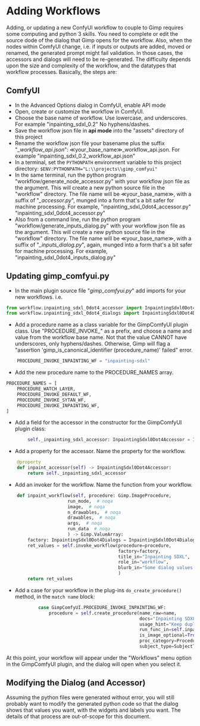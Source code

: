 # Adding Workflows
Adding, or updating a new ConfyUI workflow to couple to Gimp requires some computing and python 3 skills. You need to
complete or edit the source dode of the dialog that Gimp opens for the workflow. Also, when the nodes within
ComfyUI change, i.e. if inputs or outputs are added, moved or renamed, the generated prompt might fail validation. In
those cases, the accessors and dialogs will need to be re-generated. The difficulty depends upon the size
and complexity of the workflow, and the datatypes that workflow processes. Basically, the steps are:
## ComfyUI
- In the Advanced Options dialog in ComfyUI, enable API mode
-  Open, create or customize the workflow in ComfyUI.
-  Choose the base name of workflow. Use lowercase, and underscores. For example "inpainting_sdxl_0.2" No hyphens/dashes.
-  Save the workflow json file in **api mode** into the "assets" directory of this project
-  Rename the workflow json file your basename plus the suffix "*_workflow_api.json*":
≪your_base_name≫_workflow_api.json. For example "inpainting_sdxl_0.2_workflow_api.json"
- In a terminal, set the `PYTHONPATH` environment variable to this project directory: ``$ENV:PYTHONPATH="L:\\projects\\gimp_comfyui"``
- In the same terminal, run the python program "workflow/generate_node_accessor.py" with your workflow json file as the
argument. This will create a new python source file in the "workflow" directory. The file name will be ≪your_base_name≫,
with a suffix of "*_accessor.py*", munged into a form that's a bit safer for machine processing.  For example,
"inpainting_sdxl_0dot4_accessor.py"
"inpainting_sdxl_0dot4_accessor.py"
-  Also from a command line, run the python program "workflow/generate_inputs_dialog.py" with your workflow json file as
the argument. This will create a new python source file in the "workflow" directory. The file name will be ≪your_base_name≫,
   with a suffix of "*_inputs_dialog.py*", again, munged into a form that's a bit safer for machine processing. For example,
   "inpainting_sdxl_0dot4_inputs_dialog.py"
## Updating gimp_comfyui.py
-  In the main plugin source file "*gimp_comfyui.py*" add imports for your new workflows. i.e.
```python
from workflow.inpainting_sdxl_0dot4_accessor import InpaintingSdxl0Dot4Accessor
from workflow.inpainting_sdxl_0dot4_dialogs import InpaintingSdxl0Dot4Dialogs
```
- Add a procedure name as a class variable for the GimpComfyUI plugin class. Use "PROCEDURE_INVOKE_" as a 
prefix, and choose a name and value from the workflow base name. Not that the value CANNOT have underscores, 
only hyphens/dashes. Otherwise, Gimp will flag a "assertion 'gimp_is_canonical_identifier (procedure_name)' failed" error.
```python
    PROCEDURE_INVOKE_INPAINTING_WF = "inpainting-sdxl"
```
- Add the new procedure name to the PROCEDURE_NAMES array.
```python
PROCEDURE_NAMES = [
    PROCEDURE_WATCH_LAYER,
    PROCEDURE_INVOKE_DEFAULT_WF,
    PROCEDURE_INVOKE_SYTAN_WF,
    PROCEDURE_INVOKE_INPAINTING_WF,
]
```
-  Add a field for the accessor in the constructor for the GimpComfyUI plugin class:
```python
        self._inpainting_sdxl_accessor: InpaintingSdxl0Dot4Accessor = InpaintingSdxl0Dot4Accessor()
```
-  Add a property for the accessor. Name the property for the workflow.
```python
    @property
    def inpaint_accessor(self) -> InpaintingSdxl0Dot4Accessor:
        return self._inpainting_sdxl_accessor
```
-  Add an invoker for the workflow. Name the function from your workflow.
```python
    def inpaint_workflow(self, procedure: Gimp.ImageProcedure,
                       run_mode,  # noqa
                       image,  # noqa
                       n_drawables,  # noqa
                       drawables,  # noqa
                       args,  # noqa
                       run_data  # noqa
                       ) -> Gimp.ValueArray:
        factory: InpaintingSdxl0Dot4Dialogs = InpaintingSdxl0Dot4Dialogs(accessor=self.inpaint_accessor)
        ret_values = self.invoke_workflow(procedure=procedure,
                                          factory=factory,
                                          title_in="Inpainting SDXL",
                                          role_in="workflow",
                                          blurb_in="Some dialog values need to be duplicated."
                                          )
        return ret_values
```
- Add a case for your workflow in the plug-ins `do_create_procedure()` method, in the `match name` block: 
```python
            case GimpComfyUI.PROCEDURE_INVOKE_INPAINTING_WF:
                procedure = self.create_procedure(name_raw=name,
                                                  docs="Inpainting SDXL Workflow",
                                                  usage_hint="Keep duplicate fields synchronized. Sorry",
                                                  run_func_in=self.inpaint_workflow,
                                                  is_image_optional=True,  # Redundant with SubjectType.ANYTHING
                                                  proc_category=ProcedureCategory.WORKFLOW,
                                                  subject_type=SubjectType.ANYTHING)
```
At this point, your workflow will appear under the "Workflows" menu option in the GimpComfyUI plugin, and the dialog 
will open when you select it.
## Modifying the Dialog (and Accessor)
Assuming the python files were generated without error, you will still probably want to modify the generated python
code so that the dialog shows that values you want, with the widgets and labels you want. The details of that process 
are out-of-scope for this document.